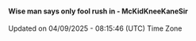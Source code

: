 #### Wise man says only fool rush in - McKidKneeKaneSir
Updated on 04/09/2025 - 08:15:46 (UTC) Time Zone
